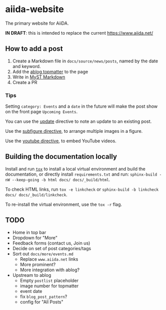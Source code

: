# aiida-website

The primary website for AiiDA.

**IN DRAFT**: this is intended to replace the current <https://www.aiida.net/>

## How to add a post

1. Create a Markdown file in `docs/source/news/posts`, named by the date and keyword.
2. Add the [ablog topmatter](https://ablog.readthedocs.io/en/latest/manual/markdown/) to the page
3. Write in [MyST Markdown](https://myst-parser.readthedocs.io/en/latest/syntax/syntax.html)
4. Create a PR

### Tips

Setting `category: Events` and a `date` in the future will make the post show on the front page `Upcoming Events`.

You can use the [update](https://ablog.readthedocs.io/en/latest/manual/posting-and-listing/#directive-update) directive to note an update to an existing post.

Use the [subfigure directive](https://sphinx-subfigure.readthedocs.io), to arrange multiple images in a figure.

Use the [youtube directive](https://sphinxcontrib-youtube.readthedocs.io), to embed YouTube videos.

## Building the documentation locally

Install and run [`tox`](https://tox.wiki/en/latest/) to install a local virtual environment and build the documentation,
or directly install `requirements.txt` and run: `sphinx-build -nW --keep-going -b html docs/ docs/_build/html`.

To check HTML links, run `tox -e linkcheck` or `sphinx-build -b linkcheck docs/ docs/_build/linkcheck`.

To re-install the virtual environment, use the `tox -r` flag.

## TODO

- Home in top bar
- Dropdown for "More"
- Feedback forms (contact us, Join us)
- Decide on set of post categories/tags
- Sort out `docs/more/events.md`
  - Replace `www.aiida.net` links
  - More prominent?
  - More integration with ablog?
- Upstream to ablog
  - Empty `postlist` placeholder
  - image number for topmatter
  - event date
  - fix `blog_post_pattern`?
  - config for "All Posts"
